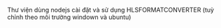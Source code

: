 Thư viện dùng nodejs cài đặt và sử dụng HLSFORMATCONVERTER (tuỳ chỉnh theo môi trường windown và ubuntu)